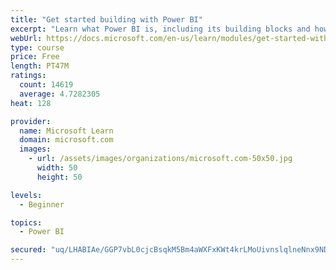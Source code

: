 ```yaml
---
title: "Get started building with Power BI"
excerpt: "Learn what Power BI is, including its building blocks and how they work together."
webUrl: https://docs.microsoft.com/en-us/learn/modules/get-started-with-power-bi/
type: course
price: Free
length: PT47M
ratings:
  count: 14619
  average: 4.7282305
heat: 128

provider:
  name: Microsoft Learn
  domain: microsoft.com
  images:
    - url: /assets/images/organizations/microsoft.com-50x50.jpg
      width: 50
      height: 50

levels:
  - Beginner

topics:
  - Power BI

secured: "uq/LHABIAe/GGP7vbL0cjcBsqkM5Bm4aWXFxKWt4krLMoUivnslqlneNnx9NDWwbRt6dxrp7+eDqwUdU//q6yvJ+LrwWo4LOc5iGXZnONqN76FbDeM0RoHrRyrOnZrCdJJZmsSnCQCGbYrmA/0QDs5UA6Tv5nIIoF/ObwcPtKX6bsCp116mXLxTS35Rc6dbOJa5r9cDATv/X9mnR8/xsxBgCYFmBsAX+U7c/gmXe9bDvuObTOJUJ1wwuKQIo1ym8lmIvHSyOLzYb9D/Pv/Sj9uGD6xqgcU5QWTPFAXgIwcTvTbukCzDJLyeHbbdjZ6IBS6I15zT9/b7k4vM70m8tlDQY7ElNM1ObXn63n2IuDOSg5fd4YDsREq2KVECqwnxO7AOsB5SkfANn2eueRGZgmg==;fNHIhQYqXsSwxEjtF/p9TQ=="
---
```


